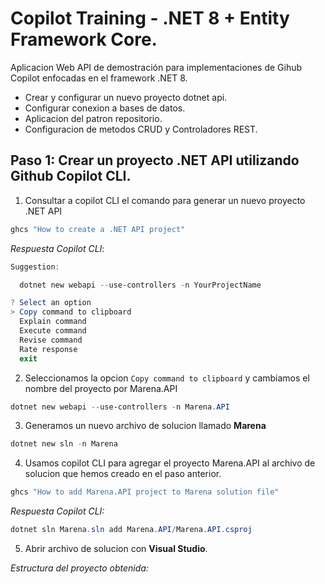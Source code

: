 # Copilot Training - .NET 8 + Entity Framework Core.

Aplicacion Web API de demostración para implementaciones de Gihub Copilot enfocadas en el framework .NET 8.
- Crear y configurar un nuevo proyecto dotnet api.
- Configurar conexion a bases de datos.
- Aplicacion del patron repositorio.
- Configuracion de metodos CRUD y Controladores REST.

## Paso 1: Crear un proyecto .NET API utilizando Github Copilot CLI.

1. Consultar a copilot CLI el comando para generar un nuevo proyecto .NET API
```powershell
ghcs "How to create a .NET API project"
```
_Respuesta Copilot CLI_:
```powershell
Suggestion:

  dotnet new webapi --use-controllers -n YourProjectName

? Select an option
> Copy command to clipboard
  Explain command
  Execute command
  Revise command
  Rate response
  exit
```

2. Seleccionamos la opcion `Copy command to clipboard` y cambiamos el nombre del proyecto por Marena.API
```powershell
dotnet new webapi --use-controllers -n Marena.API
```

3. Generamos un nuevo archivo de solucion llamado **Marena**
```powershell
dotnet new sln -n Marena
```

4. Usamos copilot CLI para agregar el proyecto Marena.API al archivo de solucion que hemos creado en el paso anterior.
```powershell
ghcs "How to add Marena.API project to Marena solution file"
```
_Respuesta Copilot CLI:_
```powershell
dotnet sln Marena.sln add Marena.API/Marena.API.csproj
```
5. Abrir archivo de solucion con **Visual Studio**.

_Estructura del proyecto obtenida:_

